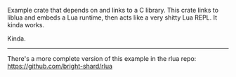 Example crate that depends on and links to a C library. This crate links to liblua and embeds a Lua runtime, then acts like a very shitty Lua REPL. It kinda works.

Kinda.

---

There's a more complete version of this example in the rlua repo: https://github.com/bright-shard/rlua
